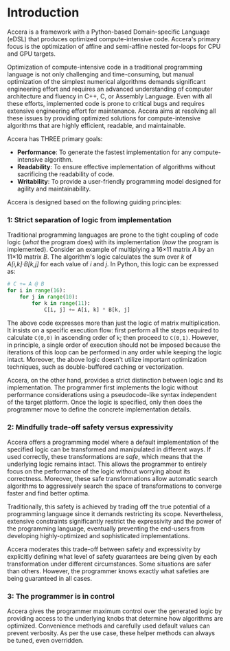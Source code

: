[//]: # (Project: Accera)
[//]: # (Version: v1.2.8)

# Introduction
Accera is a framework with a Python-based Domain-specific Language (eDSL) that produces optimized compute-intensive code. Accera's primary focus is the optimization of affine and semi-affine nested for-loops for CPU and GPU targets.

Optimization of compute-intensive code in a traditional programming language is not only challenging and time-consuming, but manual optimization of the simplest numerical algorithms demands significant engineering effort and requires an advanced understanding of computer architecture and fluency in C++, C, or Assembly Language. Even with all these efforts, implemented code is prone to critical bugs and requires extensive engineering effort for maintenance. Accera aims at resolving all these issues by providing optimized solutions for compute-intensive algorithms that are highly efficient, readable, and maintainable. 

Accera has THREE primary goals:

* **Performance**: To generate the fastest implementation for any compute-intensive algorithm.
* **Readability**: To ensure effective implementation of algorithms without sacrificing the readability of code.
* **Writability**: To provide a user-friendly programming model designed for agility and maintainability.

Accera is designed based on the following guiding principles: 

### 1: Strict separation of logic from implementation
Traditional programming languages are prone to the tight coupling of code logic (*what* the program does) with its implementation (*how* the program is implemented). Consider an example of multiplying a 16&times;11 matrix *A* by an 11&times;10 matrix *B*. The algorithm's logic calculates the sum over *k* of *A[i,k]&middot;B[k,j]* for each value of *i* and *j*. In Python, this logic can be expressed as:
```python
# C += A @ B
for i in range(16):
    for j in range(10):
        for k in range(11):
            C[i, j] += A[i, k] * B[k, j]
```
The above code expresses more than just the logic of matrix multiplication. It insists on a specific execution flow: first perform all the steps required to calculate `C(0,0)` in ascending order of `k`; then proceed to `C(0,1)`. However, in principle, a single order of execution should not be imposed because the iterations of this loop can be performed in any order while keeping the logic intact. Moreover, the above logic doesn't utilize important optimization techniques, such as double-buffered caching or vectorization.

Accera, on the other hand, provides a strict distinction between logic and its implementation. The programmer first implements the logic without performance considerations using a pseudocode-like syntax independent of the target platform. Once the logic is specified, only then does the programmer move to define the concrete implementation details. 

### 2: Mindfully trade-off safety versus expressivity
Accera offers a programming model where a default implementation of the specified logic can be transformed and manipulated in different ways. If used correctly, these transformations are *safe*, which means that the underlying logic remains intact. This allows the programmer to entirely focus on the performance of the logic without worrying about its correctness. Moreover, these safe transformations allow automatic search algorithms to aggressively search the space of transformations to converge faster and find better optima. 

Traditionally, this safety is achieved by trading off the true potential of a programming language since it demands restricting its scope. Nevertheless, extensive constraints significantly restrict the expressivity and the power of the programming language, eventually preventing the end-users from developing highly-optimized and sophisticated implementations. 

Accera moderates this trade-off between safety and expressivity by explicitly defining what level of safety guarantees are being given by each transformation under different circumstances. Some situations are safer than others. However, the programmer knows exactly what safeties are being guaranteed in all cases. 

### 3: The programmer is in control
Accera gives the programmer maximum control over the generated logic by providing access to the underlying knobs that determine how algorithms are optimized. Convenience methods and carefully used default values can prevent verbosity. As per the use case, these helper methods can always be tuned, even overridden. 

<div style="page-break-after: always;"></div>

